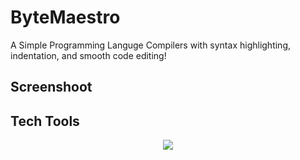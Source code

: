 # ByteMaestro

 A Simple Programming Languge Compilers with syntax highlighting, indentation, and smooth code editing! 

## Screenshoot

## Tech Tools

<p align="center">
   <a href="https://skillicons.dev">
        <img src="https://skillicons.dev/icons?i=git,vscode,html,css,js"/>
   </a>
</p>
